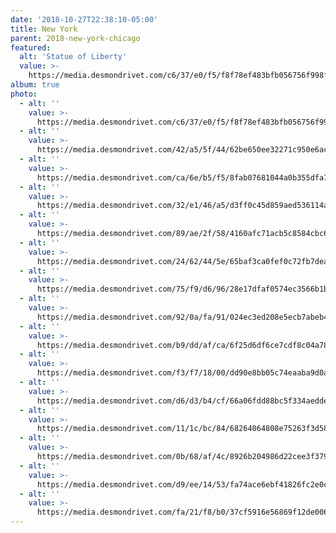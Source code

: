 ```yaml
---
date: '2018-10-27T22:38:10-05:00'
title: New York
parent: 2018-new-york-chicago
featured:
  alt: 'Statue of Liberty'
  value: >-
    https://media.desmondrivet.com/c6/37/e0/f5/f8f78ef483bfb056756f998f1408d26255428c9fbedc4d4f4d6c6b02.jpg
album: true
photo:
  - alt: ''
    value: >-
      https://media.desmondrivet.com/c6/37/e0/f5/f8f78ef483bfb056756f998f1408d26255428c9fbedc4d4f4d6c6b02.jpg
  - alt: ''
    value: >-
      https://media.desmondrivet.com/42/a5/5f/44/62be650ee32271c950e6ac942dbb3660325bda995dd8f099ac1ad27e.jpg
  - alt: ''
    value: >-
      https://media.desmondrivet.com/ca/6e/b5/f5/8fab07681044a0b355dfa75ab0b23479efe6eb7f9153a607d68e394a.jpg
  - alt: ''
    value: >-
      https://media.desmondrivet.com/32/e1/46/a5/d3ff0c45d859aed536114a3d00e6b5c18f357485115989e4b65ae505.jpg
  - alt: ''
    value: >-
      https://media.desmondrivet.com/89/ae/2f/58/4160afc71acb5c8584cbc6d23c998535d2040d12be97b7be13f25ff4.jpg
  - alt: ''
    value: >-
      https://media.desmondrivet.com/24/62/44/5e/65baf3ca0fef0c72fb7dea6addeee12d3eef8b82e06907db32595b65.jpg
  - alt: ''
    value: >-
      https://media.desmondrivet.com/75/f9/d6/96/28e17dfaf0574ec3566b1b6606240506f38ecde8b4596aed59e0ea62.jpg
  - alt: ''
    value: >-
      https://media.desmondrivet.com/92/0a/fa/91/024ec3ed208e5ecb7abeb4e2fb72170818f752907d5ff5c8602420f6.jpg
  - alt: ''
    value: >-
      https://media.desmondrivet.com/b9/dd/af/ca/6f25d6df6ce7cdf8c04a7896406386632be435a915b446a4f9bd4ab3.jpg
  - alt: ''
    value: >-
      https://media.desmondrivet.com/f3/f7/18/00/dd90e8bb05c74eaaba9d0af53aa03ca9501f269cb79086f4febf212a.jpg
  - alt: ''
    value: >-
      https://media.desmondrivet.com/d6/d3/b4/cf/66a06fdd88bc5f334aedde0df573be33023d6559ae116e59a6d6be29.jpg
  - alt: ''
    value: >-
      https://media.desmondrivet.com/11/1c/bc/84/68264064808e75263f3d58703de579618e0f5289f3a701c255062b6b.jpg
  - alt: ''
    value: >-
      https://media.desmondrivet.com/0b/68/af/4c/8926b204986d22cee3f3790fede7e80a8f7248564d134a8ec9e33051.jpg
  - alt: ''
    value: >-
      https://media.desmondrivet.com/d9/ee/14/53/fa74ace6ebf41826fc2e0c6c578441d896c8884281d9b5864ad2f161.jpg
  - alt: ''
    value: >-
      https://media.desmondrivet.com/fa/21/f8/b0/37cf5916e56869f12de0065b833b318532fdc30189851101a5498ca5.jpg
---
```


